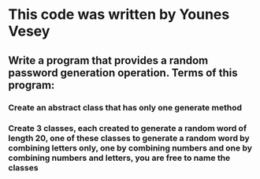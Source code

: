 # This code was written by Younes Vesey

## Write a program that provides a random password generation operation. Terms of this program:

### Create an abstract class that has only one generate method

### Create 3 classes, each created to generate a random word of length 20, one of these classes to generate a random word by combining letters only, one by combining numbers and one by combining numbers and letters, you are free to name the classes

